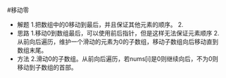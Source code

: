 #移动零
- 解题
    1.把数组中的0移动到最后，并且保证其他元素的顺序。
    2.
- 思路
    1.移动0到数组最后，可以使用前后指针，但是这样无法保证元素顺序
    2.从前向后遍历，维护一个滑动的元素为0的子数组，移动子数组向后移动直到数组末尾。
- 方法
    2.滑动0的子数组。从前向后遍历，若nums[i]是0则继续向后，不为0则移动到子数组的首部。